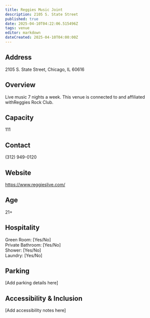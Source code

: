 ```yaml
---
title: Reggies Music Joint
description: 2105 S. State Street
published: true
date: 2025-04-10T04:22:06.515496Z
tags: venue
editor: markdown
dateCreated: 2025-04-10T04:00:00Z
---
```


## Address

2105 S. State Street, Chicago, IL 60616

## Overview

Live music 7 nights a week. This venue is connected to and affiliated withReggies Rock Club.

## Capacity

111

## Contact

(312) 949-0120

## Website

https://www.reggieslive.com/

## Age

21+

## Hospitality

Green Room: [Yes/No]  
Private Bathroom: [Yes/No]  
Shower: [Yes/No]  
Laundry: [Yes/No]

## Parking

[Add parking details here]

## Accessibility & Inclusion

[Add accessibility notes here]
